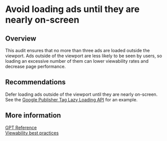 # Avoid loading ads until they are nearly on-screen

## Overview

This audit ensures that no more than three ads are loaded outside the viewport.
Ads outside of the viewport are less likely to be seen by users, so loading an
excessive number of them can lower viewability rates and decrease page
performance.

## Recommendations

Defer loading ads outside of the viewport until they are nearly on-screen. See
the
[Google Publisher Tag Lazy Loading API](https://developers.google.com/doubleclick-gpt/reference#googletag.PubAdsService_enableLazyLoad)
for an example.

## More information

[GPT Reference](https://developers.google.com/doubleclick-gpt/reference)  
[Viewability best practices](https://support.google.com/admanager/answer/6199883)

